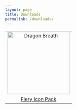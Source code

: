 ```yaml
---
layout: page
title: Downloads
permalink: /downloads/
---
```


<table>
  <tr>
    <td align="center" valign="middle">
      <img src="{{ site.baseurl }}/images/Dragon Breath.png" alt="Dragon Breath" style="width: 200px;"/>
    </td>
  </tr>
    <tr>
    <td align="center" valign="middle">
      <a href="http://mmmcgill1232.itch.io/fiery-icon-pack">Fiery Icon Pack</a>
    </td>
  </tr>
</table>
